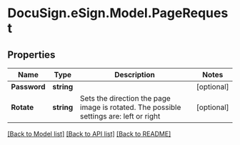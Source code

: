 # DocuSign.eSign.Model.PageRequest
## Properties

Name | Type | Description | Notes
------------ | ------------- | ------------- | -------------
**Password** | **string** |  | [optional] 
**Rotate** | **string** | Sets the direction the page image is rotated. The possible settings are: left or right | [optional] 

[[Back to Model list]](../README.md#documentation-for-models) [[Back to API list]](../README.md#documentation-for-api-endpoints) [[Back to README]](../README.md)

